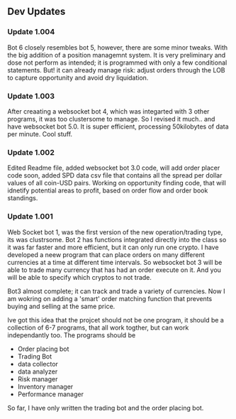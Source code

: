 ## Dev Updates 

### Update 1.004
Bot 6 closely resembles bot 5, however, there are some minor tweaks. With the big addition of a position managemnt system. It is very preliminary and dose not perform as intended; it is programmed with only a few conditional statements. But! it can already manage risk: adjust orders through the LOB to capture opportunity and avoid dry liquidation.

### Update 1.003
After creaating a websocket bot 4, which was integarted with 3 other programs, it was too clustersome to manage. So I revised it much.. and have websocket bot 5.0. It is super efficient, processing 50kilobytes of data per minute. Cool stuff. 

### Update 1.002 
Edited Readme file, added websocket bot 3.0 code, will add order placer code soon, added SPD data csv file that contains all the spread per dollar values of all coin-USD pairs. Working on opportunity finding code, that will idnetify potential areas to profit, based on order flow and order book standings. 


### Update 1.001
Web Socket bot 1, was the first version of the new operation/trading type, its was clustrsome. Bot 2 has functions integrated directly into the class so it was far faster and more efficient, but it can only run one crypto. I have developed a neew program that can place orders on many different currencies at a time at different time intervals. So websocket bot 3 will be able to trade many currency that has had an order execute on it. And you will be able to specify which cryptos to not trade.

Bot3 almost complete; it can track and trade a variety of currencies. Now I am wokring on adding a 'smart' order matching function that prevents buying and selling at the same price. 

Ive got this idea that the projcet should not be one program, it should be a collection of 6-7 programs, that all work togther, but can work independantly too. 
The programs should be
- Order placing bot
- Trading Bot
- data collector
- data analyzer
- Risk manager
- Inventory manager
- Performance manager

So far, I have only written the trading bot and the order placing bot. 
